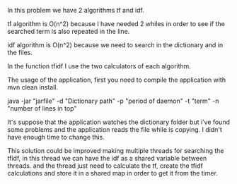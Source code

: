 In this problem we have 2 algorithms tf and idf.

tf algorithm  is O(n^2) because I have needed 2 whiles in order to see if the searched term is also repeated in the line.

idf algorithm is O(n^2) because we need to search in the dictionary and in the files.

In the function tfidf I use the two calculators of each algorithm.

The usage of the application, first you need to compile the application with mvn clean install.




java -jar "jarfile" -d "Dictionary path" -p "period of daemon" -t "term" -n "number of lines in top"

It's suppose that the application watches the dictionary folder but i've found some problems and the application reads the file while is copying.
I didn't have enough time to change this.

This solution could be improved making multiple threads for searching the tfidf, in this thread we can have the idf as a shared variable between threads.
and the thread just need to calculate the tf, create the tfidf calculations and store it in a shared map in order to get it from the timer.
